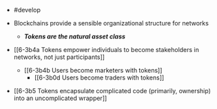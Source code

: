 - #develop

- Blockchains provide a sensible organizational structure for networks
	- ***Tokens are the natural asset class***

- [[6-3b4a Tokens empower individuals to become stakeholders in networks, not just participants]]
	- [[6-3b4b Users become marketers with tokens]]
		- [[6-3b0d Users become traders with tokens]]
- [[6-3b5 Tokens encapsulate complicated code (primarily, ownership) into an uncomplicated wrapper]]
